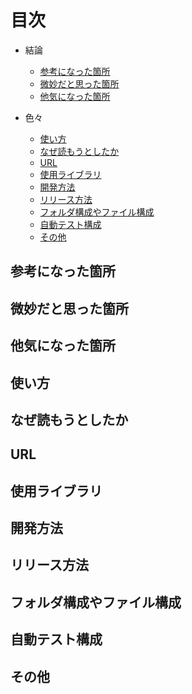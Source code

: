 # 目次

- 結論

  - [参考になった箇所](#参考になった箇所)
  - [微妙だと思った箇所](#微妙だと思った箇所)
  - [他気になった箇所](#他気になった箇所)
- 色々
  - [使い方](#使い方)
  - [なぜ読もうとしたか](#なぜ読もうとしたか)
  - [URL](#url)
  - [使用ライブラリ](#使用ライブラリ)
  - [開発方法](#開発方法)
  - [リリース方法](#リリース方法)
  - [フォルダ構成やファイル構成](#フォルダ構成やファイル構成)
  - [自動テスト構成](#自動テスト構成)
  - [その他](#その他)

## 参考になった箇所

## 微妙だと思った箇所

## 他気になった箇所

## 使い方

## なぜ読もうとしたか

## URL

## 使用ライブラリ

## 開発方法

## リリース方法

## フォルダ構成やファイル構成

## 自動テスト構成

## その他

